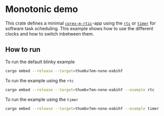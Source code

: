 # Monotonic demo

This crate defines a minimal [`corex-m-rtic`](https://docs.rs/cortex-m-rtic/1.1.4/rtic/)-app using the [`rtc`](../../nrf-hal-common/src/rtc.rs) or [`timer`](../../nrf-hal-common/src/timer.rs)
for software task scheduling. This example shows how to use the different clocks and how to switch inbetween them.

## How to run

To run the default blinky example
```bash
cargo embed --release --target=thumbv7em-none-eabihf
```
To run the example using the `rtc`
```bash
cargo embed --release --target=thumbv7em-none-eabihf --example rtc
```
To run the example using the `timer`
```bash
cargo embed --release --target=thumbv7em-none-eabihf --example timer
```

